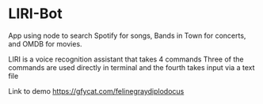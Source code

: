 # LIRI-Bot
App using node to search Spotify for songs, Bands in Town for concerts, and OMDB for movies.

LIRI is a voice recognition assistant that takes 4 commands
Three of the commands are used directly in terminal 
and the fourth takes input via a text file


Link to demo
https://gfycat.com/felinegraydiplodocus
